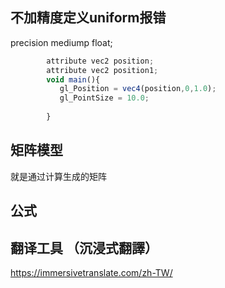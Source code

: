 ## 不加精度定义uniform报错

 precision mediump float;

```js   precision mediump float;
        attribute vec2 position;
        attribute vec2 position1;
        void main(){
           gl_Position = vec4(position,0,1.0);
           gl_PointSize = 10.0;
            
        }
```
## 矩阵模型
就是通过计算生成的矩阵

## 公式



##  翻译工具 （沉浸式翻譯）
https://immersivetranslate.com/zh-TW/